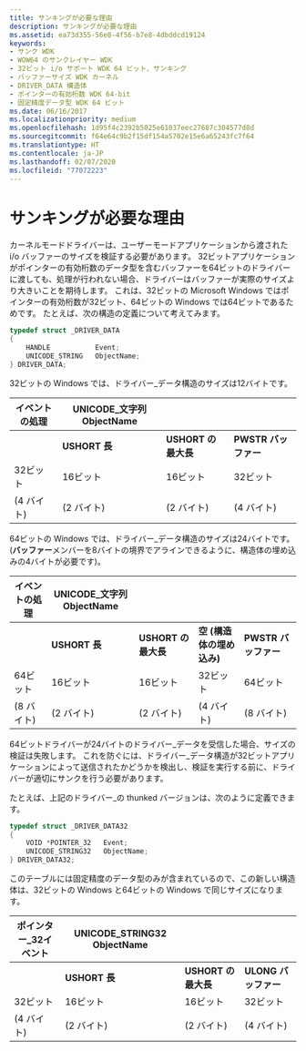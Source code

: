 ```yaml
---
title: サンキングが必要な理由
description: サンキングが必要な理由
ms.assetid: ea73d355-56e8-4f56-b7e8-4dbddcd19124
keywords:
- サンク WDK
- WOW64 のサンクレイヤー WDK
- 32ビット i/o サポート WDK 64 ビット、サンキング
- バッファーサイズ WDK カーネル
- DRIVER_DATA 構造体
- ポインターの有効桁数 WDK 64-bit
- 固定精度データ型 WDK 64 ビット
ms.date: 06/16/2017
ms.localizationpriority: medium
ms.openlocfilehash: 1d95f4c2392b5025e61037eec27687c304577d8d
ms.sourcegitcommit: f64e64c9b2f15df154a5702e15e6a65243fc7f64
ms.translationtype: HT
ms.contentlocale: ja-JP
ms.lasthandoff: 02/07/2020
ms.locfileid: "77072223"
---
```

# <a name="why-thunking-is-necessary"></a>サンキングが必要な理由

カーネルモードドライバーは、ユーザーモードアプリケーションから渡された i/o バッファーのサイズを検証する必要があります。 32ビットアプリケーションがポインターの有効桁数のデータ型を含むバッファーを64ビットのドライバーに渡しても、処理が行われない場合、ドライバーはバッファーが実際のサイズより大きいことを期待します。 これは、32ビットの Microsoft Windows ではポインターの有効桁数が32ビット、64ビットの Windows では64ビットであるためです。 たとえば、次の構造の定義について考えてみます。

```cpp
typedef struct _DRIVER_DATA
{
    HANDLE           Event;
    UNICODE_STRING   ObjectName;
} DRIVER_DATA;
```

32ビットの Windows では、ドライバー\_データ構造のサイズは12バイトです。

|イベントの処理|UNICODE\_文字列 ObjectName|||
|----|----|----|---|
||**USHORT 長**|**USHORT の最大長**|**PWSTR バッファー**|
|32ビット|16ビット|16ビット|32ビット|
|(4 バイト)|(2 バイト)|(2 バイト)|(4 バイト)|

64ビットの Windows では、ドライバー\_データ構造のサイズは24バイトです。 (**バッファー**メンバーを8バイトの境界でアラインできるように、構造体の埋め込みの4バイトが必要です)。

|イベントの処理|UNICODE\_文字列 ObjectName||||
|----|----|----|----|----|
||**USHORT 長**|**USHORT の最大長**|**空 (構造体の埋め込み)**|**PWSTR バッファー**|
|64ビット|16ビット|16ビット|32ビット|64ビット|
|(8 バイト)|(2 バイト)|(2 バイト)|(4 バイト)|(8 バイト)|

64ビットドライバーが24バイトのドライバー\_データを受信した場合、サイズの検証は失敗します。 これを防ぐには、ドライバー\_データ構造が32ビットアプリケーションによって送信されたかどうかを検出し、検証を実行する前に、ドライバーが適切にサンクを行う必要があります。

たとえば、上記のドライバー\_の thunked バージョンは、次のように定義できます。

```cpp
typedef struct _DRIVER_DATA32
{
    VOID *POINTER_32   Event;
    UNICODE_STRING32   ObjectName;
} DRIVER_DATA32;
```

このテーブルには固定精度のデータ型のみが含まれているので、この新しい構造体は、32ビットの Windows と64ビットの Windows で同じサイズになります。

|ポインター\_32**イベント**|UNICODE\_STRING32 **ObjectName**|||
|----|----|----|----|
||**USHORT 長**|**USHORT の最大長**|**ULONG バッファー**|
|32ビット|16ビット|16ビット|32ビット|
|(4 バイト)|(2 バイト)|(2 バイト)|(4 バイト)|
